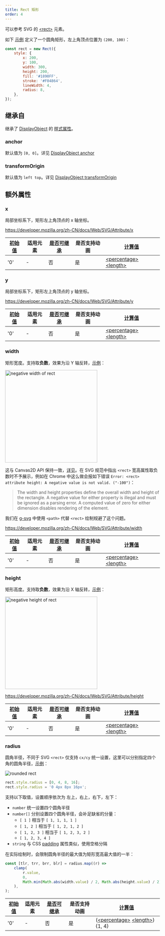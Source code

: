 ```yaml
---
title: Rect 矩形
order: 4
---
```


可以参考 SVG 的 [\<rect\>](https://developer.mozilla.org/zh-CN/docs/Web/SVG/Element/rect) 元素。

如下 [示例](/zh/examples/shape#rect) 定义了一个圆角矩形，左上角顶点位置为 `(200, 100)`：

```javascript
const rect = new Rect({
    style: {
        x: 200,
        y: 100,
        width: 300,
        height: 200,
        fill: '#1890FF',
        stroke: '#F04864',
        lineWidth: 4,
        radius: 8,
    },
});
```

## 继承自

继承了 [DisplayObject](/zh/api/basic/display-object) 的 [样式属性](/zh/api/basic/display-object#绘图属性)。

### anchor

默认值为 `[0, 0]`。详见 [DisplayObject anchor](/zh/api/basic/display-object#anchor)

### transformOrigin

默认值为 `left top`。详见 [DisplayObject transformOrigin](/zh/api/basic/display-object#transformOrigin)

## 额外属性

### x

局部坐标系下，矩形左上角顶点的 x 轴坐标。

https://developer.mozilla.org/zh-CN/docs/Web/SVG/Attribute/x

| [初始值](/zh/api/css/css-properties-values-api#initial-value) | 适用元素 | [是否可继承](/zh/api/css/inheritance) | 是否支持动画 | [计算值](/zh/api/css/css-properties-values-api#computed-value)                                                                |
| ------------------------------------------------------------- | -------- | ------------------------------------- | ------------ | ----------------------------------------------------------------------------------------------------------------------------- |
| '0'                                                           | -        | 否                                    | 是           | [\<percentage\>](/zh/api/css/css-properties-values-api#percentage) [\<length\>](/zh/api/css/css-properties-values-api#length) |

### y

局部坐标系下，矩形左上角顶点的 y 轴坐标。

https://developer.mozilla.org/zh-CN/docs/Web/SVG/Attribute/y

| [初始值](/zh/api/css/css-properties-values-api#initial-value) | 适用元素 | [是否可继承](/zh/api/css/inheritance) | 是否支持动画 | [计算值](/zh/api/css/css-properties-values-api#computed-value)                                                                |
| ------------------------------------------------------------- | -------- | ------------------------------------- | ------------ | ----------------------------------------------------------------------------------------------------------------------------- |
| '0'                                                           | -        | 否                                    | 是           | [\<percentage\>](/zh/api/css/css-properties-values-api#percentage) [\<length\>](/zh/api/css/css-properties-values-api#length) |

### width

矩形宽度。支持取**负数**，效果为沿 Y 轴反转，[示例](/zh/examples/shape#rect)：

<img src="https://gw.alipayobjects.com/mdn/rms_6ae20b/afts/img/A*_sVnRJmw7m8AAAAAAAAAAAAAARQnAQ" width="300" alt="negative width of rect">

这与 Canvas2D API 保持一致，[详见](https://stackoverflow.com/a/15598760)。在 SVG 规范中指出 `<rect>` 宽高属性取负数时不予展示，例如在 Chrome 中这么做会报如下错误 `Error: <rect> attribute height: A negative value is not valid. ("-100")`：

> The width and height properties define the overall width and height of the rectangle. A negative value for either property is illegal and must be ignored as a parsing error. A computed value of zero for either dimension disables rendering of the element.

我们在 [g-svg](/zh/api/renderer/svg) 中使用 `<path>` 代替 `<rect>` 绘制规避了这个问题。

https://developer.mozilla.org/zh-CN/docs/Web/SVG/Attribute/width

| [初始值](/zh/api/css/css-properties-values-api#initial-value) | 适用元素 | [是否可继承](/zh/api/css/inheritance) | 是否支持动画 | [计算值](/zh/api/css/css-properties-values-api#computed-value)                                                                |
| ------------------------------------------------------------- | -------- | ------------------------------------- | ------------ | ----------------------------------------------------------------------------------------------------------------------------- |
| '0'                                                           | -        | 否                                    | 是           | [\<percentage\>](/zh/api/css/css-properties-values-api#percentage) [\<length\>](/zh/api/css/css-properties-values-api#length) |

### height

矩形高度。支持取**负数**，效果为沿 X 轴反转，[示例](/zh/examples/shape#rect)：

<img src="https://gw.alipayobjects.com/mdn/rms_6ae20b/afts/img/A*gPkGR56c5QgAAAAAAAAAAAAAARQnAQ" width="300" alt="negative height of rect">

https://developer.mozilla.org/zh-CN/docs/Web/SVG/Attribute/height

| [初始值](/zh/api/css/css-properties-values-api#initial-value) | 适用元素 | [是否可继承](/zh/api/css/inheritance) | 是否支持动画 | [计算值](/zh/api/css/css-properties-values-api#computed-value)                                                                |
| ------------------------------------------------------------- | -------- | ------------------------------------- | ------------ | ----------------------------------------------------------------------------------------------------------------------------- |
| '0'                                                           | -        | 否                                    | 是           | [\<percentage\>](/zh/api/css/css-properties-values-api#percentage) [\<length\>](/zh/api/css/css-properties-values-api#length) |

### radius

圆角半径，不同于 SVG `<rect>` 仅支持 `cx/cy` 统一设置，这里可以分别指定四个角的圆角半径，[示例](/zh/examples/shape#rect)：

<img src="https://gw.alipayobjects.com/mdn/rms_6ae20b/afts/img/A*_pegTqJKe54AAAAAAAAAAAAAARQnAQ" alt="rounded rect">

```js
rect.style.radius = [0, 4, 8, 16];
rect.style.radius = '0 4px 8px 16px';
```

支持以下取值，设置顺序依次为 左上，右上，右下，左下：

-   `number` 统一设置四个圆角半径
-   `number[]` 分别设置四个圆角半径，会补足缺省的分量：
    -   `[ 1 ]` 相当于 `[ 1, 1, 1, 1 ]`
    -   `[ 1, 2 ]` 相当于 `[ 1, 2, 1, 2 ]`
    -   `[ 1, 2, 3 ]` 相当于 `[ 1, 2, 3, 2 ]`
    -   `[ 1, 2, 3, 4 ]`
-   `string` 与 CSS [padding](https://developer.mozilla.org/zh-CN/docs/Web/CSS/padding) 属性类似，使用空格分隔

在实际绘制时，会限制圆角半径的最大值为矩形宽高最大值的一半：

```js
const [tlr, trr, brr, blr] = radius.map((r) =>
    clamp(
        r.value,
        0,
        Math.min(Math.abs(width.value) / 2, Math.abs(height.value) / 2),
    ),
);
```

| [初始值](/zh/api/css/css-properties-values-api#initial-value) | 适用元素 | [是否可继承](/zh/api/css/inheritance) | 是否支持动画 | [计算值](/zh/api/css/css-properties-values-api#computed-value)                                                                         |
| ------------------------------------------------------------- | -------- | ------------------------------------- | ------------ | -------------------------------------------------------------------------------------------------------------------------------------- |
| '0'                                                           | -        | 否                                    | 是           | ([\<percentage\>](/zh/api/css/css-properties-values-api#percentage) [\<length\>](/zh/api/css/css-properties-values-api#length)) {1, 4} |
